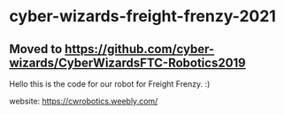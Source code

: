 # cyber-wizards-freight-frenzy-2021


## Moved to https://github.com/cyber-wizards/CyberWizardsFTC-Robotics2019

Hello this is the code for our robot for Freight Frenzy. :)

website: https://cwrobotics.weebly.com/
